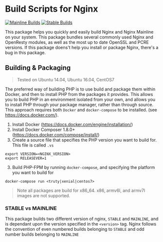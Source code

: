 # Build Scripts for Nginx

[![Mainline Builds](https://img.shields.io/travis/charlesportwoodii/nginx-build.svg?style=flat-square&branch=mainline "TravisCI (Mainline Builds)")](https://travis-ci.org/charlesportwoodii/nginx-build)
[![Stable Builds](https://img.shields.io/travis/charlesportwoodii/nginx-build.svg?style=flat-square&branch=stable "TravisCI (Stable Builds)")](https://travis-ci.org/charlesportwoodii/nginx-build)

This package helps you quickly and easily build Nginx and Nginx Mainline on your system. This package bundles several commonly used Nginx and OpenResty modules, as well as the most up to date OpenSSL and PCRE versions. If this package doens't help you install or package Nginx, there's a bug in this package.


## Building & Packaging
> Tested on Ubuntu 14.04, Ubuntu 16.04, CentOS7

The preferred way of building PHP is to use build and package them within Docker, and then to install PHP from the packages it provides. This allows you to build PHP in an environment isolated from your own, and allows you to install PHP through your package manager, rather than through source. This approach requires both `Docker` and `docker-compose` to be installed. (see https://docs.docker.com/).

1. Install Docker (https://docs.docker.com/engine/installation/)
2. Install Docker Composer 1.8.0+ (https://docs.docker.com/compose/install/)
3. Create a source file that specifies the PHP version you want to build for. This file is called `.vs`
```
export VERSION=<NGINX_VERSION>
export RELEASEVER=1
```
3. Build PHP-FPM by running `docker-compose`, and specifying the platform you want to build for
```
docker-compose run <truty|xenial|centos7>
```

> Note all packages are build for x86_64. x86, armv6l, and armv7l images are not supported.

### STABLE vs MAINLINE

This package builds two different version of nginx, `STABLE` and `MAINLINE`, and is dependant upon the version specified in the ```<version>``` tag. Nginx follows the convention of even numbered builds belonging to `STABLE` and odd number builds belonging to `MAINLINE`
